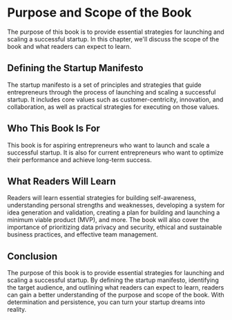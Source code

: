 # Purpose and Scope of the Book

The purpose of this book is to provide essential strategies for launching and scaling a successful startup. In this chapter, we'll discuss the scope of the book and what readers can expect to learn.

Defining the Startup Manifesto
------------------------------

The startup manifesto is a set of principles and strategies that guide entrepreneurs through the process of launching and scaling a successful startup. It includes core values such as customer-centricity, innovation, and collaboration, as well as practical strategies for executing on those values.

Who This Book Is For
--------------------

This book is for aspiring entrepreneurs who want to launch and scale a successful startup. It is also for current entrepreneurs who want to optimize their performance and achieve long-term success.

What Readers Will Learn
-----------------------

Readers will learn essential strategies for building self-awareness, understanding personal strengths and weaknesses, developing a system for idea generation and validation, creating a plan for building and launching a minimum viable product (MVP), and more. The book will also cover the importance of prioritizing data privacy and security, ethical and sustainable business practices, and effective team management.

Conclusion
----------

The purpose of this book is to provide essential strategies for launching and scaling a successful startup. By defining the startup manifesto, identifying the target audience, and outlining what readers can expect to learn, readers can gain a better understanding of the purpose and scope of the book. With determination and persistence, you can turn your startup dreams into reality.
